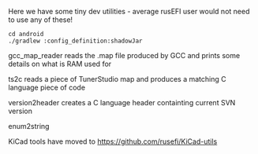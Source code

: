 Here we have some tiny dev utilities - average rusEFI user would not need to use any of these!


```
cd android
./gradlew :config_definition:shadowJar
```

gcc_map_reader reads the .map file produced by GCC and prints some details on what is RAM used for

ts2c reads a piece of TunerStudio map and produces a matching C language piece of code

version2header creates a C language header containting current SVN version

enum2string

KiCad tools have moved to https://github.com/rusefi/KiCad-utils